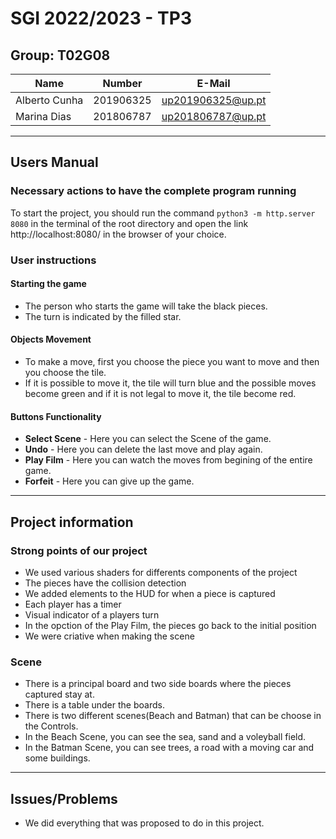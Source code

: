 # SGI 2022/2023 - TP3

## Group: T02G08

| Name             | Number    | E-Mail             |
| ---------------- | --------- | ------------------ |
| Alberto Cunha        | 201906325| up201906325@up.pt              |
| Marina Dias         | 201806787 | up201806787@up.pt                |

----
## Users Manual 

### Necessary actions to have the complete program running
To start the project, you should run the command `python3 -m http.server 8080` in the terminal of the root directory and open the link http://localhost:8080/ in the browser of your choice.

### User instructions 
#### Starting the game
- The person who starts the game will take the black pieces. 
- The turn is indicated by the filled star.

#### Objects Movement 
- To make a move, first you choose the piece you want to move and then you choose the tile.
- If it is possible to move it, the tile will turn blue and the possible moves become green and if it is not legal to move it, the tile become red.

#### Buttons Functionality 
- **Select Scene** - Here you can select the Scene of the game. 
- **Undo** - Here you can delete the last move and play again.
- **Play Film** - Here you can watch the moves from begining of the entire game.
- **Forfeit** - Here you can give up the game.

----

## Project information
### Strong points of our project
- We used various shaders for differents components of the project
- The pieces have the collision detection
- We added elements to the HUD for when a piece is captured
- Each player has a timer
- Visual indicator of a players turn
- In the opction of the Play Film, the pieces go back to the initial position
- We were criative when making the scene

### Scene
- There is a principal board and two side boards where the pieces captured stay at.
- There is a table under the boards.
- There is two different scenes(Beach and Batman) that can be choose in the Controls. 
- In the Beach Scene, you can see the sea, sand and a voleyball field.
- In the Batman Scene, you can see trees, a road with a moving car and some buildings.

----
## Issues/Problems
- We did everything that was proposed to do in this project.
